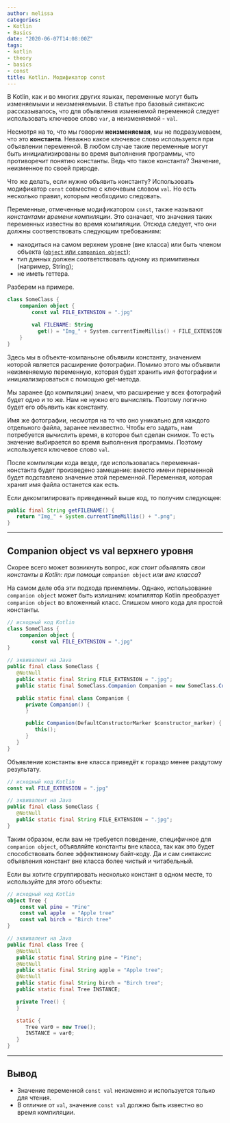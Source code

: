 ```yaml
---
author: melissa
categories:
- Kotlin
- Basics
date: "2020-06-07T14:08:00Z"
tags:
- kotlin
- theory
- basics
- const
title: Kotlin. Модификатор const
---
```


В Kotlin, как и во многих других языках, переменные могут быть изменяемыми и
неизменяемыми. В статье про базовый синтаксис рассказывалось, что для объявления
изменяемой переменной следует использовать ключевое слово `var`, а
неизменяемой - `val`.

Несмотря на то, что мы говорим **неизменяемая**, мы не подразумеваем, что это
**константа**. Неважно какое ключевое слово используется при объявлении
переменной. В любом случае такие переменные могут быть инициализированы во время
выполнения программы, что противоречит понятию константы. Ведь что такое
константа? Значение, неизменное по своей природе.

Что же делать, если нужно объявить константу? Использовать модификатор `const`
совместно с ключевым словом `val`. Но есть несколько правил, которым необходимо
следовать.

Переменные, отмеченные модификатором `const`, также называют _константами
времени компиляции_. Это означает, что значения таких переменных известны во
время компиляции. Отсюда следует, что они должны соответствовать следующим
требованиям:
- находиться на самом верхнем уровне (вне класса) или быть членом объекта
  ([`object` или `companion object`][kotlin-object-keyword]);
- тип данных должен соответствовать одному из примитивных (например, String);
- не иметь геттера.

Разберем на примере.

```kotlin
class SomeClass {
    companion object {    
        const val FILE_EXTENSION = ".jpg"    

        val FILENAME: String
          get() = "Img_" + System.currentTimeMillis() + FILE_EXTENSION
    }
}
```

Здесь мы в объекте-компаньоне объявили константу, значением которой является
расширение фотографии. Помимо этого мы объявили неизменяемую переменную, которая
будет хранить имя фотографии и инициализироваться с помощью get-метода.

Мы заранее (до компиляции) знаем, что расширение у всех фотографий будет одно и
то же. Нам не нужно его вычислять. Поэтому логично будет его объявить как
константу.

Имя же фотографии, несмотря на то что оно уникально для каждого отдельного файла,
заранее неизвестно. Чтобы его задать, нам потребуется вычислить время, в которое
был сделан снимок. То есть значение выбирается во время выполнения программы.
Поэтому используется ключевое слово `val`.

После компиляции кода везде, где использовалась переменная-константа будет
произведено замещение: вместо имени переменной будет подставлено значение этой
переменной. Переменная, которая хранит имя файла останется как есть.

Если декомпилировать приведенный выше код, то получим следующее:

```java
public final String getFILENAME() {
   return "Img_" + System.currentTimeMillis() + ".png";
}
```

***

## Companion object vs val верхнего уровня

Скорее всего может возникнуть вопрос, _как стоит объявлять свои константы в Kotlin: при помощи_ `companion object` _или вне класса_?

На самом деле оба эти подхода приемлемы. Однако, использование `companion object` может быть излишним: компилятор Kotlin преобразует `companion object` во вложенный класс. Слишком много кода для простой константы.

```kotlin
// исходный код Kotlin
class SomeClass {
    companion object {    
        const val FILE_EXTENSION = ".jpg"    
}
```

```java
// эквивалент на Java
public final class SomeClass {
   @NotNull
   public static final String FILE_EXTENSION = ".jpg";
   public static final SomeClass.Companion Companion = new SomeClass.Companion((DefaultConstructorMarker)null);

   public static final class Companion {
      private Companion() {
      }

      public Companion(DefaultConstructorMarker $constructor_marker) {
         this();
      }
   }
}
```

Объявление константы вне класса приведёт к гораздо менее раздутому результату.

```kotlin
// исходный код Kotlin
const val FILE_EXTENSION = ".jpg"
```

```java
// эквивалент на Java
public final class SomeClass {
   @NotNull
   public static final String FILE_EXTENSION = ".jpg";
}
```

Таким образом, если вам не требуется поведение, специфичное для `companion object`, объявляйте константы вне класса, так как это будет способствовать более эффективному байт-коду. Да и сам синтаксис объявления констант вне класса более чистый и читабельный.

Если вы хотите сгруппировать несколько констант в одном месте, то используйте для этого объекты:

```kotlin
// исходный код Kotlin
object Tree {
    const val pine = "Pine"
    const val apple  = "Apple tree"
    const val birch = "Birch tree"
}
```

```java
// эквивалент на Java
public final class Tree {
   @NotNull
   public static final String pine = "Pine";
   @NotNull
   public static final String apple = "Apple tree";
   @NotNull
   public static final String birch = "Birch tree";
   public static final Tree INSTANCE;

   private Tree() {
   }

   static {
      Tree var0 = new Tree();
      INSTANCE = var0;
   }
}
```

***

## Вывод
- Значение переменной `const val` неизменно и используется только для чтения.
- В отличие от `val`, значение `const val` должно быть известно во время
  компиляции.


<!-- Ссылки -->
[kotlin-object-keyword]: https://dev3java.github.io/posts/kotlin-object-keyword/ "dev3java.github.io"
